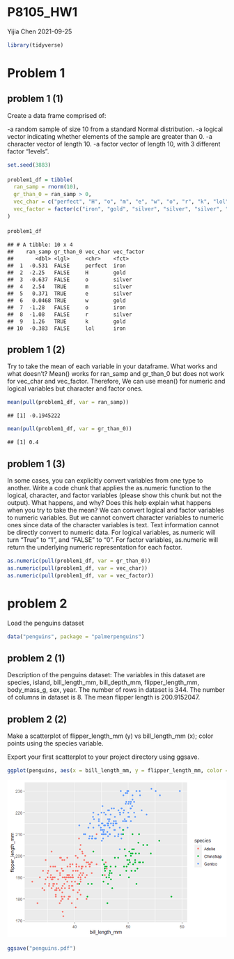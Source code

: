 P8105\_HW1
================
Yijia Chen
2021-09-25

``` r
library(tidyverse)
```

# Problem 1

## problem 1 (1)

Create a data frame comprised of:

-a random sample of size 10 from a standard Normal distribution. -a
logical vector indicating whether elements of the sample are greater
than 0. -a character vector of length 10. -a factor vector of length 10,
with 3 different factor “levels”.

``` r
set.seed(3883)

problem1_df = tibble(
  ran_samp = rnorm(10),
  gr_than_0 = ran_samp > 0,
  vec_char = c("perfect", "H", "o", "m", "e", "w", "o", "r", "k", "lol"),
  vec_factor = factor(c("iron", "gold", "silver", "silver", "silver", "gold", "iron", "silver", "gold", "iron"))
)

problem1_df
```

    ## # A tibble: 10 x 4
    ##    ran_samp gr_than_0 vec_char vec_factor
    ##       <dbl> <lgl>     <chr>    <fct>     
    ##  1  -0.531  FALSE     perfect  iron      
    ##  2  -2.25   FALSE     H        gold      
    ##  3  -0.637  FALSE     o        silver    
    ##  4   2.54   TRUE      m        silver    
    ##  5   0.371  TRUE      e        silver    
    ##  6   0.0468 TRUE      w        gold      
    ##  7  -1.28   FALSE     o        iron      
    ##  8  -1.08   FALSE     r        silver    
    ##  9   1.26   TRUE      k        gold      
    ## 10  -0.383  FALSE     lol      iron

## problem 1 (2)

Try to take the mean of each variable in your dataframe. What works and
what doesn’t? Mean() works for ran\_samp and gr\_than\_0 but does not
work for vec\_char and vec\_factor. Therefore, We can use mean() for
numeric and logical variables but character and factor ones.

``` r
mean(pull(problem1_df, var = ran_samp))
```

    ## [1] -0.1945222

``` r
mean(pull(problem1_df, var = gr_than_0))
```

    ## [1] 0.4

## problem 1 (3)

In some cases, you can explicitly convert variables from one type to
another. Write a code chunk that applies the as.numeric function to the
logical, character, and factor variables (please show this chunk but not
the output). What happens, and why? Does this help explain what happens
when you try to take the mean? We can convert logical and factor
variables to numeric variables. But we cannot convert character
variables to numeric ones since data of the character variables is text.
Text information cannot be directly convert to numeric data. For logical
variables, as.numeric will turn “True” to “1”, and “FALSE” to “0”. For
factor variables, as.numeric will return the underlying numeric
representation for each factor.

``` r
as.numeric(pull(problem1_df, var = gr_than_0))
as.numeric(pull(problem1_df, var = vec_char))
as.numeric(pull(problem1_df, var = vec_factor))
```

# problem 2

Load the penguins dataset

``` r
data("penguins", package = "palmerpenguins")
```

## problem 2 (1)

Description of the penguins dataset: The variables in this dataset are
species, island, bill\_length\_mm, bill\_depth\_mm, flipper\_length\_mm,
body\_mass\_g, sex, year. The number of rows in dataset is 344. The
number of columns in dataset is 8. The mean flipper length is
200.9152047.

## problem 2 (2)

Make a scatterplot of flipper\_length\_mm (y) vs bill\_length\_mm (x);
color points using the species variable.

Export your first scatterplot to your project directory using ggsave.

``` r
ggplot(penguins, aes(x = bill_length_mm, y = flipper_length_mm, color = species)) + geom_point()
```

![](p8105_hw1_files/figure-gfm/unnamed-chunk-6-1.png)<!-- -->

``` r
ggsave("penguins.pdf")
```
